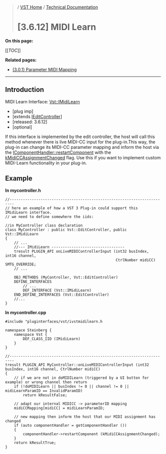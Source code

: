 >/ [VST Home](../../../index.md) / [Technical Documentation](../../Index.md)
>
># [3.6.12] MIDI Learn

**On this page:**

[[_TOC_]]

**Related pages:**

- [(3.0.1) Parameter MIDI Mapping](../../Change+History/3.0.1/IMidiMapping.md)

---

## Introduction

MIDI Learn Interface: [Vst::IMidiLearn](https://steinbergmedia.github.io/vst3_doc/vstinterfaces/classSteinberg_1_1Vst_1_1IMidiLearn.html)

- [plug imp]
- [extends [IEditController](https://steinbergmedia.github.io/vst3_doc/vstinterfaces/classSteinberg_1_1Vst_1_1IEditController.html)]
- [released: 3.6.12]
- [optional]

If this interface is implemented by the edit controller, the host will call this method whenever there is live MIDI-CC input for the plug-in.This way, the plug-in can change its MIDI-CC parameter mapping and inform the host via the [IComponentHandler::restartComponent](https://steinbergmedia.github.io/vst3_doc/vstinterfaces/classSteinberg_1_1Vst_1_1IComponentHandler.html#a1f283573728cf0807224c5ebdf3ec3a6) with the [kMidiCCAssignmentChanged](https://steinbergmedia.github.io/vst3_doc/vstinterfaces/namespaceSteinberg_1_1Vst.html#a17867782006f9fdb2b72c16b0420bed5ae2e3ed4527f88e577a2aeb595bd853fd) flag. Use this if you want to implement custom MIDI-Learn functionality in your plug-in.

## Example

**In mycontroller.h**

```
//------------------------------------------------------------------------
// here an example of how a VST 3 Plug-in could support this IMidiLearn interface.
// we need to define somewhere the iids:
  
//in MyController class declaration
class MyController : public Vst::EditController, public Vst::IMidiLearn
{
    // ...
    //--- IMidiLearn ---------------------------------
    tresult PLUGIN_API onLiveMIDIControllerInput (int32 busIndex, int16 channel,
                                                  CtrlNumber midiCC) SMTG_OVERRIDE;
    // ...
  
    OBJ_METHODS (MyController, Vst::EditController)
    DEFINE_INTERFACES
        // ...
        DEF_INTERFACE (Vst::IMidiLearn)
    END_DEFINE_INTERFACES (Vst::EditController)
    //...
}
```

**In mycontroller.cpp**

```
#include "pluginterfaces/vst/ivstmidilearn.h
 
namespace Steinberg {
    namespace Vst {
        DEF_CLASS_IID (IMidiLearn)
    }
}
  
//------------------------------------------------------------------------
tresult PLUGIN_API MyController::onLiveMIDIControllerInput (int32 busIndex, int16 channel, CtrlNumber midiCC)
{
    // if we are not in doMIDILearn (triggered by a UI button for example) or wrong channel then return
    if (!doMIDILearn || busIndex != 0 || channel != 0 || midiLearnParamID == InvalidParamID)
        return kResultFalse;
 
    // adapt our internal MIDICC -> parameterID mapping
    midiCCMapping[midiCC] = midiLearnParamID;
 
    // new mapping then inform the host that our MIDI assignment has changed
    if (auto componentHandler = getComponentHandler ())
    {
        componentHandler->restartComponent (kMidiCCAssignmentChanged);
    }
    return kResultTrue;
}
```